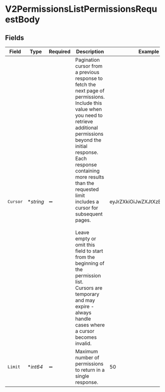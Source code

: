 # V2PermissionsListPermissionsRequestBody


## Fields

| Field                                                                                                                                                                                                                                                                                                                                                                                                                                                                     | Type                                                                                                                                                                                                                                                                                                                                                                                                                                                                      | Required                                                                                                                                                                                                                                                                                                                                                                                                                                                                  | Description                                                                                                                                                                                                                                                                                                                                                                                                                                                               | Example                                                                                                                                                                                                                                                                                                                                                                                                                                                                   |
| ------------------------------------------------------------------------------------------------------------------------------------------------------------------------------------------------------------------------------------------------------------------------------------------------------------------------------------------------------------------------------------------------------------------------------------------------------------------------- | ------------------------------------------------------------------------------------------------------------------------------------------------------------------------------------------------------------------------------------------------------------------------------------------------------------------------------------------------------------------------------------------------------------------------------------------------------------------------- | ------------------------------------------------------------------------------------------------------------------------------------------------------------------------------------------------------------------------------------------------------------------------------------------------------------------------------------------------------------------------------------------------------------------------------------------------------------------------- | ------------------------------------------------------------------------------------------------------------------------------------------------------------------------------------------------------------------------------------------------------------------------------------------------------------------------------------------------------------------------------------------------------------------------------------------------------------------------- | ------------------------------------------------------------------------------------------------------------------------------------------------------------------------------------------------------------------------------------------------------------------------------------------------------------------------------------------------------------------------------------------------------------------------------------------------------------------------- |
| `Cursor`                                                                                                                                                                                                                                                                                                                                                                                                                                                                  | **string*                                                                                                                                                                                                                                                                                                                                                                                                                                                                 | :heavy_minus_sign:                                                                                                                                                                                                                                                                                                                                                                                                                                                        | Pagination cursor from a previous response to fetch the next page of permissions.<br/>Include this value when you need to retrieve additional permissions beyond the initial response.<br/>Each response containing more results than the requested limit includes a cursor for subsequent pages.<br/><br/>Leave empty or omit this field to start from the beginning of the permission list.<br/>Cursors are temporary and may expire - always handle cases where a cursor becomes invalid.<br/> | eyJrZXkiOiJwZXJtXzEyMzQifQ==                                                                                                                                                                                                                                                                                                                                                                                                                                              |
| `Limit`                                                                                                                                                                                                                                                                                                                                                                                                                                                                   | **int64*                                                                                                                                                                                                                                                                                                                                                                                                                                                                  | :heavy_minus_sign:                                                                                                                                                                                                                                                                                                                                                                                                                                                        | Maximum number of permissions to return in a single response.                                                                                                                                                                                                                                                                                                                                                                                                             | 50                                                                                                                                                                                                                                                                                                                                                                                                                                                                        |